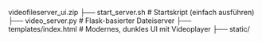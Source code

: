 videofileserver_ui.zip
├── start_server.sh         # Startskript (einfach ausführen)
├── video_server.py         # Flask-basierter Dateiserver
├── templates/index.html    # Modernes, dunkles UI mit Videoplayer
├── static/   
